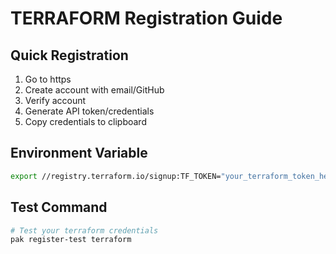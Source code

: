 # TERRAFORM Registration Guide

## Quick Registration
1. Go to https
2. Create account with email/GitHub
3. Verify account
4. Generate API token/credentials
5. Copy credentials to clipboard

## Environment Variable
```bash
export //registry.terraform.io/signup:TF_TOKEN="your_terraform_token_here"
```

## Test Command
```bash
# Test your terraform credentials
pak register-test terraform
```
